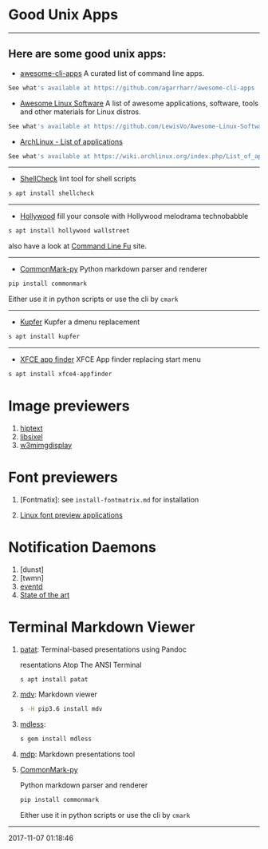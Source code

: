 # Good Unix Apps

-----------------------------------------

## Here are some good unix apps:

- [awesome-cli-apps][awsome-cli]
A curated list of command line apps.

```bash
See what's available at https://github.com/agarrharr/awesome-cli-apps
```

- [Awesome Linux Software][awsome-linux]
A list of awesome applications, software, tools and other materials for Linux distros.

```bash
See what's available at https://github.com/LewisVo/Awesome-Linux-Software
```

- [ArchLinux - List of applications](https://wiki.archlinux.org/index.php/List_of_applications)

```bash
See what's available at https://wiki.archlinux.org/index.php/List_of_applications
```
---
- [ShellCheck][shellcheck]
lint tool for shell scripts
```bash
s apt install shellcheck
```
---
- [Hollywood][hollywood]
fill your console with Hollywood melodrama technobabble
```bash
s apt install hollywood wallstreet


```
also have a look at [Command Line Fu][cmdfu] site.

---
- [CommonMark-py][cmpy]
Python markdown parser and renderer
```bash
pip install commonmark

```
Either use it in python scripts or use the cli by `cmark`


---
- [Kupfer][kupfer]
Kupfer a dmenu replacement
```bash
s apt install kupfer

```
---
- [XFCE app finder][appfinder]
XFCE App finder replacing start menu
```bash
s apt install xfce4-appfinder
```

# Image previewers

1. [hiptext](https://github.com/jart/hiptext)
1. [libsixel](https://github.com/saitoha/libsixel)
1. [w3mimgdisplay](/usr/lib/w3m/w3mimgdisplay)

# Font previewers

1. [Fontmatix]: see `install-fontmatrix.md` for installation

1. [Linux font preview applications](https://cweiske.de/tagebuch/Linux%20font%20preview%20applications.htm)

# Notification Daemons

1. [dunst]
1. [twmn]
1. [eventd](https://www.eventd.org/)
1. [State of the art](https://www.eventd.org/state-art.html)

# Terminal Markdown Viewer

1. [patat][patat]: Terminal-based presentations using Pandoc

   resentations Atop The ANSI Terminal

   ```bash
   s apt install patat
   ```

1. [mdv][mdv]: Markdown viewer

   ```bash
   s -H pip3.6 install mdv
   ```

1. [mdless]():

   ```bash
   s gem install mdless
   ```

1. [mdp](): Markdown presentations tool

1. [CommonMark-py][cmpy]

   Python markdown parser and renderer
   ```bash
   pip install commonmark

   ```
   Either use it in python scripts or use the cli by `cmark`

[awsome-linux]: https://github.com/LewisVo/Awesome-Linux-Software
[awsome-cli]: https://github.com/agarrharr/awesome-cli-apps
[cmdfu]: http://www.commandlinefu.com/commands/view/6663/pretend-to-be-busy-in-office-to-enjoy-a-cup-of-coffee
[shellcheck]: https://www.cyberciti.biz/programming/improve-your-bashsh-shell-script-with-shellcheck-lint-script-analysis-tool/
[hollywood]: http://blog.dustinkirkland.com/2014/12/hollywood-technodrama.html
[mdv]: https://github.com/axiros/terminal_markdown_viewer
[cmpy]: https://github.com/rtfd/CommonMark-py
[kupfer]: https://github.com/kupferlauncher/kupfer
[appfinder]: http://docs.xfce.org/xfce/xfce4-appfinder/usage
[patat]: https://github.com/jaspervdj/patat
-----------------------------------------
2017-11-07 01:18:46

